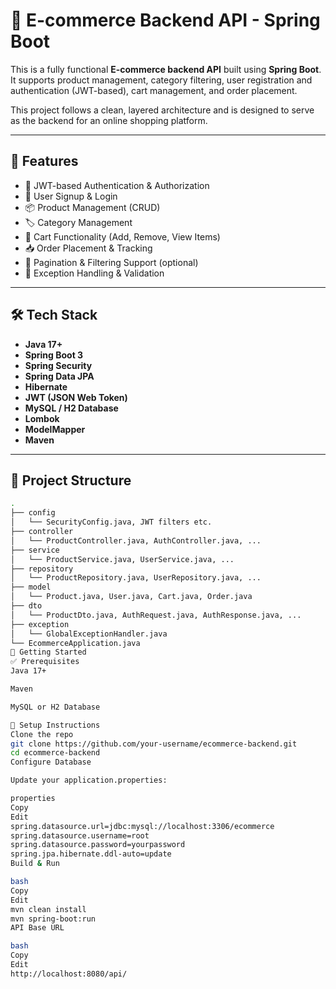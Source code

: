 # 🛒 E-commerce Backend API - Spring Boot

This is a fully functional **E-commerce backend API** built using **Spring Boot**. It supports product management, category filtering, user registration and authentication (JWT-based), cart management, and order placement.

This project follows a clean, layered architecture and is designed to serve as the backend for an online shopping platform.

---

## 🚀 Features

- 🔐 JWT-based Authentication & Authorization
- 👤 User Signup & Login
- 📦 Product Management (CRUD)
- 🏷️ Category Management
- 🛒 Cart Functionality (Add, Remove, View Items)
- 📥 Order Placement & Tracking
- 📃 Pagination & Filtering Support (optional)
- 🧪 Exception Handling & Validation

---

## 🛠️ Tech Stack

- **Java 17+**
- **Spring Boot 3**
- **Spring Security**
- **Spring Data JPA**
- **Hibernate**
- **JWT (JSON Web Token)**
- **MySQL / H2 Database**
- **Lombok**
- **ModelMapper**
- **Maven**

---

## 🧱 Project Structure

```bash
.
├── config
│   └── SecurityConfig.java, JWT filters etc.
├── controller
│   └── ProductController.java, AuthController.java, ...
├── service
│   └── ProductService.java, UserService.java, ...
├── repository
│   └── ProductRepository.java, UserRepository.java, ...
├── model
│   └── Product.java, User.java, Cart.java, Order.java
├── dto
│   └── ProductDto.java, AuthRequest.java, AuthResponse.java, ...
├── exception
│   └── GlobalExceptionHandler.java
└── EcommerceApplication.java
🧪 Getting Started
✅ Prerequisites
Java 17+

Maven

MySQL or H2 Database

🔧 Setup Instructions
Clone the repo
git clone https://github.com/your-username/ecommerce-backend.git
cd ecommerce-backend
Configure Database

Update your application.properties:

properties
Copy
Edit
spring.datasource.url=jdbc:mysql://localhost:3306/ecommerce
spring.datasource.username=root
spring.datasource.password=yourpassword
spring.jpa.hibernate.ddl-auto=update
Build & Run

bash
Copy
Edit
mvn clean install
mvn spring-boot:run
API Base URL

bash
Copy
Edit
http://localhost:8080/api/
